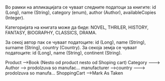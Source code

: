 Во рамки на апликацијата се чуваат следните 
податоци за книгите: id (Long), name (String), category (enum), 
author (Author), availableCopies (Integer). 

Категоријата на книгата може да биде: NOVEL, THRILER, HISTORY, FANTASY, BIOGRAPHY, CLASSICS, DRAMA. 

За секој автор пак се чуваат податоците: id (Long), name (String), surname (String), country (Country). 
За секоја земја се чуваат податоците: id (Long), name (String), continent (String).






Product -->Book (Nesto od product nesto od Shoping cart)
Category ---> Author --> prodolzuva so manufac...
manufacturer -->country ---> prodolzuva so manufa...
ShoppingCart -->Mark As Taken
